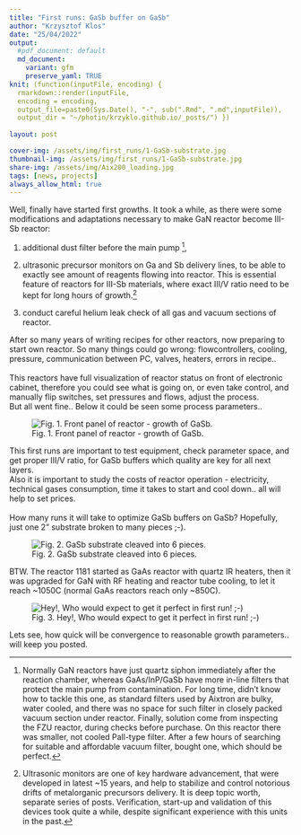 ```yaml
---
title: "First runs: GaSb buffer on GaSb"
author: "Krzysztof Klos"
date: "25/04/2022"
output:
  #pdf_document: default
  md_document:
    variant: gfm
    preserve_yaml: TRUE
knit: (function(inputFile, encoding) {
  rmarkdown::render(inputFile, 
  encoding = encoding, 
  output_file=paste0(Sys.Date(), "-", sub(".Rmd", ".md",inputFile)), 
  output_dir = "~/photin/krzyklo.github.io/_posts/") })
  
layout: post

cover-img: /assets/img/first_runs/1-GaSb-substrate.jpg
thumbnail-img: /assets/img/first_runs/1-GaSb-substrate.jpg
share-img: /assets/img/Aix200_loading.jpg
tags: [news, projects]
always_allow_html: true
---
```


Well, finally have started first growths. It took a while, as there were
some modifications and adaptations necessary to make GaN reactor become
III-Sb reactor:

1)  additional dust filter before the main pump [^1],  

2)  ultrasonic precursor monitors on Ga and Sb delivery lines, to be
    able to exactly see amount of reagents flowing into reactor. This is
    essential feature of reactors for III-Sb materials, where exact
    III/V ratio need to be kept for long hours of growth.[^2]

3)  conduct careful helium leak check of all gas and vacuum sections of
    reactor.

After so many years of writing recipes for other reactors, now preparing
to start own reactor. So many things could go wrong: flowcontrollers,
cooling, pressure, communication between PC, valves, heaters, errors in
recipe..  
<br> This reactors have full visualization of reactor status on front of
electronic cabinet, therefore you could see what is going on, or even
take control, and manually flip switches, set pressures and flows,
adjust the process.  
But all went fine.. Below it could be seen some process parameters..

<figure>
<img src="{{site.url}}/assets/img/E0/e-rack.jpg" alt="Fig. 1. Front panel of reactor - growth of GaSb."/>
<figcaption>
Fig. 1. Front panel of reactor - growth of GaSb.
</figcaption>
</figure>

This first runs are important to test equipment, check parameter space,
and get proper III/V ratio, for GaSb buffers which quality are key for
all next layers.  
Also it is important to study the costs of reactor operation -
electricity, technical gases consumption, time it takes to start and
cool down.. all will help to set prices.  
<BR> How many runs it will take to optimize GaSb buffers on GaSb?
Hopefully, just one 2” substrate broken to many pieces ;-).

<figure>
<img src="{{site.url}}/assets/img/first_runs/1-GaSb-substrate.jpg" alt="Fig. 2. GaSb substrate cleaved into 6 pieces."/>
<figcaption>
Fig. 2. GaSb substrate cleaved into 6 pieces.
</figcaption>
</figure>

BTW. The reactor 1181 started as GaAs reactor with quartz IR heaters,
then it was upgraded for GaN with RF heating and reactor tube cooling,
to let it reach \~1050C (normal GaAs reactors reach only \~850C).

<figure>
<img src="{{site.url}}/assets/img/first_runs/first1.jpg" alt="Hey!, Who would expect to get it perfect in first run! ;-)"/>
<figcaption>
Fig. 3. Hey!, Who would expect to get it perfect in first run! ;-)
</figcaption>
</figure>

Lets see, how quick will be convergence to reasonable growth
parameters.. will keep you posted.

[^1]: Normally GaN reactors have just quartz siphon immediately after
    the reaction chamber, whereas GaAs/InP/GaSb have more in-line
    filters that protect the main pump from contamination. For long
    time, didn’t know how to tackle this one, as standard filters used
    by Aixtron are bulky, water cooled, and there was no space for such
    filter in closely packed vacuum section under reactor. Finally,
    solution come from inspecting the FZU reactor, during checks before
    purchase. On this reactor there was smaller, not cooled Pall-type
    filter. After a few hours of searching for suitable and affordable
    vacuum filter, bought one, which should be perfect.

[^2]: Ultrasonic monitors are one of key hardware advancement, that were
    developed in latest \~15 years, and help to stabilize and control
    notorious drifts of metalorganic precursors delivery. It is deep
    topic worth, separate series of posts. Verification, start-up and
    validation of this devices took quite a while, despite significant
    experience with this units in the past.
